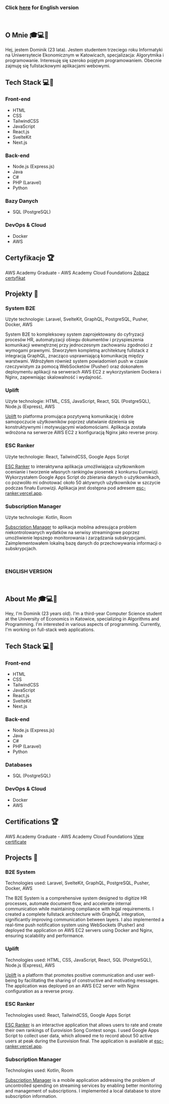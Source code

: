 ### Click [here](#eng-version) for English version

<br />

## O Mnie 🎓💻🤖
Hej, jestem Dominik (23 lata).
Jestem studentem trzeciego roku Informatyki na Uniwersytecie Ekonomicznym w Katowicach, specjalizacja: Algorytmika i programowanie. Interesuję się szeroko pojętym programowaniem. Obecnie zajmuję się fullstackowymi aplikacjami webowymi.

## Tech Stack 💻🔧

### Front-end

- HTML
- CSS
- TailwindCSS
- JavaScript
- React.js
- SvelteKit
- Next.js

### Back-end

- Node.js (Express.js)
- Java
- C#
- PHP (Laravel)
- Python

### Bazy Danych

- SQL (PostgreSQL)

### DevOps & Cloud

- Docker
- AWS

## Certyfikacje 🏆

AWS Academy Graduate - AWS Academy Cloud Foundations [Zobacz certyfikat](HTTPS://WWW.CREDLY.COM/BADGES/F375D6DB-AE29-4155-A3BF-52EB9FDCC6E5/PUBLIC_URL)

## Projekty 🚀

### System B2E
Użyte technologie: Laravel, SvelteKit, GraphQL, PostgreSQL, Pusher, Docker, AWS

System B2E to kompleksowy system zaprojektowany do cyfryzacji procesów HR, automatyzacji obiegu dokumentów i przyspieszenia komunikacji wewnętrznej przy jednoczesnym zachowaniu zgodności z wymogami prawnymi. Stworzyłem kompletną architekturę fullstack z integracją GraphQL, znacząco usprawniającą komunikację między warstwami. Wdrożyłem również system powiadomień push w czasie rzeczywistym za pomocą WebSocketów (Pusher) oraz dokonałem deploymentu aplikacji na serwerach AWS EC2 z wykorzystaniem Dockera i Nginx, zapewniając skalowalność i wydajność.

### Uplift
Użyte technologie: HTML, CSS, JavaScript, React, SQL (PostgreSQL), Node.js (Express), AWS

[Uplift](https://github.com/DominikZydek/uplift) to platforma promująca pozytywną komunikację i dobre samopoczucie użytkowników poprzez ułatwianie dzielenia się konstruktywnymi i motywującymi wiadomościami. Aplikacja została wdrożona na serwerze AWS EC2 z konfiguracją Nginx jako reverse proxy.

### ESC Ranker
Użyte technologie: React, TailwindCSS, Google Apps Script

[ESC Ranker](https://github.com/DominikZydek/ESC-Ranker) to interaktywna aplikacja umożliwiająca użytkownikom ocenianie i tworzenie własnych rankingów piosenek z konkursu Eurowizji. Wykorzystałem Google Apps Script do zbierania danych o użytkownikach, co pozwoliło mi odnotować około 50 aktywnych użytkowników w szczycie podczas finału Eurowizji. Aplikacja jest dostępna pod adresem [esc-ranker.vercel.app](https://esc-ranker.vercel.app).

### Subscription Manager
Użyte technologie: Kotlin, Room

[Subscription Manager](https://github.com/DominikZydek/SubscriptionManager) to aplikacja mobilna adresująca problem niekontrolowanych wydatków na serwisy streamingowe poprzez umożliwienie lepszego monitorowania i zarządzania subskrypcjami. Zaimplementowałem lokalną bazę danych do przechowywania informacji o subskrypcjach.

<br />

<a id="eng-version" name="eng-version"></a>
### ENGLISH VERSION

<br />

## About Me 🎓💻🤖
Hey, I'm Dominik (23 years old).
I'm a third-year Computer Science student at the University of Economics in Katowice, specializing in Algorithms and Programming. I'm interested in various aspects of programming. Currently, I'm working on full-stack web applications.

## Tech Stack 💻🔧

### Front-end

- HTML
- CSS
- TailwindCSS
- JavaScript
- React.js
- SvelteKit
- Next.js

### Back-end

- Node.js (Express.js)
- Java
- C#
- PHP (Laravel)
- Python

### Databases

- SQL (PostgreSQL)

### DevOps & Cloud

- Docker
- AWS

## Certifications 🏆

AWS Academy Graduate - AWS Academy Cloud Foundations [View certificate](HTTPS://WWW.CREDLY.COM/BADGES/F375D6DB-AE29-4155-A3BF-52EB9FDCC6E5/PUBLIC_URL)

## Projects 🚀

### B2E System
Technologies used: Laravel, SvelteKit, GraphQL, PostgreSQL, Pusher, Docker, AWS

The B2E System is a comprehensive system designed to digitize HR processes, automate document flow, and accelerate internal communication while maintaining compliance with legal requirements. I created a complete fullstack architecture with GraphQL integration, significantly improving communication between layers. I also implemented a real-time push notification system using WebSockets (Pusher) and deployed the application on AWS EC2 servers using Docker and Nginx, ensuring scalability and performance.

### Uplift
Technologies used: HTML, CSS, JavaScript, React, SQL (PostgreSQL), Node.js (Express), AWS

[Uplift](https://github.com/DominikZydek/uplift) is a platform that promotes positive communication and user well-being by facilitating the sharing of constructive and motivating messages. The application was deployed on an AWS EC2 server with Nginx configuration as a reverse proxy.

### ESC Ranker
Technologies used: React, TailwindCSS, Google Apps Script

[ESC Ranker](https://github.com/DominikZydek/ESC-Ranker) is an interactive application that allows users to rate and create their own rankings of Eurovision Song Contest songs. I used Google Apps Script to collect user data, which allowed me to record about 50 active users at peak during the Eurovision final. The application is available at [esc-ranker.vercel.app](https://esc-ranker.vercel.app).

### Subscription Manager
Technologies used: Kotlin, Room

[Subscription Manager](https://github.com/DominikZydek/SubscriptionManager) is a mobile application addressing the problem of uncontrolled spending on streaming services by enabling better monitoring and management of subscriptions. I implemented a local database to store subscription information.
